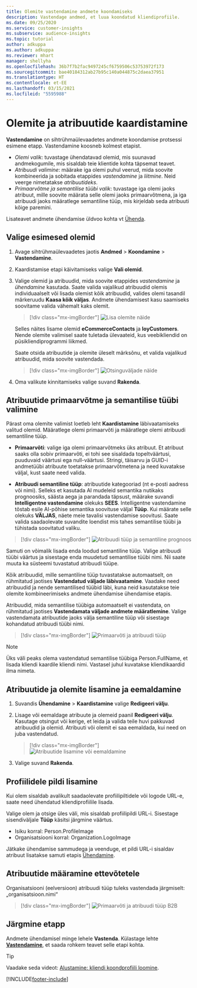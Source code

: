 ```yaml
---
title: Olemite vastendamine andmete koondamiseks
description: Vastendage andmed, et luua koondatud kliendiprofiile.
ms.date: 09/25/2020
ms.service: customer-insights
ms.subservice: audience-insights
ms.topic: tutorial
author: adkuppa
ms.author: adkuppa
ms.reviewer: mhart
manager: shellyha
ms.openlocfilehash: 36b7f7b2fac9497245cf6759506c53753972f173
ms.sourcegitcommit: bae40184312ab27b95c140a044875c2daea37951
ms.translationtype: HT
ms.contentlocale: et-EE
ms.lasthandoff: 03/15/2021
ms.locfileid: "5595988"
---
```

# <a name="map-entities-and-attributes"></a>Olemite ja atribuutide kaardistamine

**Vastendamine** on sihtrühmaülevaadetes andmete koondamise protsessi esimene etapp. Vastendamine koosneb kolmest etapist.

- *Olemi valik*: tuvastage ühendatavad olemid, mis suunavad andmekogumile, mis sisaldab teie klientide kohta täpsemat teavet.
- *Atribuudi valimine*: määrake iga olemi puhul veerud, mida soovite kombineerida ja sobitada etappides *vastendamine* ja *liitmine*. Neid veerge nimetatakse *atribuutideks*.
- *Primaarvõtme ja semantilise tüübi valik*: tuvastage iga olemi jaoks atribuut, mille soovite määrata selle olemi jaoks primaarvõtmena, ja iga atribuudi jaoks määratlege semantiline tüüp, mis kirjeldab seda atribuuti kõige paremini.

Lisateavet andmete ühendamise üldvoo kohta vt [Ühenda](data-unification.md).

## <a name="select-the-first-entities"></a>Valige esimesed olemid

1. Avage sihtrühmaülevaadetes jaotis **Andmed** > **Koondamine** > **Vastendamine**.

2. Kaardistamise etapi käivitamiseks valige **Vali olemid**.

3. Valige olemid ja atribuudid, mida soovite etappides *vastendamine* ja *ühendamine* kasutada. Saate valida vajalikud atribuudid olemis individuaalselt või lisada olemist kõik atribuudid, valides olemi tasandil märkeruudu **Kaasa kõik väljas**. Andmete ühendamisest kasu saamiseks soovitame valida vähemalt kaks olemit.

   > [!div class="mx-imgBorder"]
   > ![Lisa olemite näide](media/data-manager-configure-map-add-entities-example.png "Lisa olemite näide")

   Selles näites lisame olemid **eCommerceContacts** ja **loyCustomers**. Nende olemite valimisel saate tuletada ülevaateid, kus veebikliendid on püsikliendiprogrammi liikmed.
   
   Saate otsida atribuutide ja olemite üleselt märksõnu, et valida vajalikud atribuudid, mida soovite vastendada.
   
     > [!div class="mx-imgBorder"]
   > ![Otsinguväljade näide](media/data-manager-configure-map-search-fields-example.png "Otsinguväljade näide")

4. Oma valikute kinnitamiseks valige suvand **Rakenda**.

## <a name="select-primary-key-and-semantic-type-for-attributes"></a>Atribuutide primaarvõtme ja semantilise tüübi valimine

Pärast oma olemite valimist loetleb leht **Kaardistamine** läbivaatamiseks valitud olemid. Määratlege olemi primaarvõti ja määratlege olemi atribuudi semantiline tüüp.

- **Primaarvõti**: valige iga olemi primaarvõtmeks üks atribuut. Et atribuut saaks olla sobiv primaarvõti, ei tohi see sisaldada topeltväärtusi, puuduvaid väärtusi ega null-väärtusi. Stringi, täisarvu ja GUID-i andmetüübi atribuute toetatakse primaarvõtmetena ja need kuvatakse väljal, kust saate need valida.

- **Atribuudi semantiline tüüp**: atribuutide kategooriad (nt e-posti aadress või nimi). Selleks et kasutada AI mudeleid semantika nutikaks prognoosiks, säästa aega ja parandada täpsust, määrake suvandi **Intelligentne vastendamine** olekuks **SEES**. Intelligentne vastendamine tõstab esile AI-põhise semantika soovituse väljal **Tüüp**. Kui määrate selle olekuks **VÄLJAS**, näete meie tavalisi vastendamise soovitusi. Saate valida saadaolevate suvandite loendist mis tahes semantilise tüübi ja tühistada soovitatud valiku.

> [!div class="mx-imgBorder"]
> ![Atribuudi tüüp ja semantiline prognoos](media/data-manager-configure-map-add-attributes-semantic-prediction.png "Atribuudi tüüp ja semantiline prognoos")

Samuti on võimalik lisada enda loodud semantiline tüüp. Valige atribuudi tüübi väärtus ja sisestage enda muudetud semantilise tüübi nimi. Nii saate muuta ka süsteemi tuvastatud atribuudi tüüpe.

Kõik atribuudid, mille semantiline tüüp tuvastatakse automaatselt, on rühmitatud jaotises **Vastendatud väljade läbivaatamine**. Vaadake need atribuudid ja nende semantilised tüübid läbi, kuna neid kasutatakse teie olemite kombineerimiseks andmete ühendamise ühendamise etapis.

Atribuudid, mida semantilise tüübiga automaatselt ei vastendata, on rühmitatud jaotises **Vastendamata väljade andmete määratlemine**. Valige vastendamata atribuutide jaoks välja semantiline tüüp või sisestage kohandatud atribuudi tüübi nimi.

> [!div class="mx-imgBorder"]
> ![Primaarvõti ja atribuudi tüüp](media/data-manager-configure-map-add-attributes.png "Primaarvõti ja atribuudi tüüp")

> [!NOTE]
> Üks väli peaks olema vastendatud semantilise tüübiga Person.FullName, et lisada kliendi kaardile kliendi nimi. Vastasel juhul kuvatakse kliendikaardid ilma nimeta. 

## <a name="add-and-remove-attributes-and-entities"></a>Atribuutide ja olemite lisamine ja eemaldamine

1. Suvandis **Ühendamine** > **Kaardistamine** valige **Redigeeri välju**.

2. Lisage või eemaldage atribuute ja olemeid paanil **Redigeeri välju**. Kasutage otsingut või kerige, et leida ja valida teile huvi pakkuvad atribuudid ja olemid. Atribuuti või olemit ei saa eemaldada, kui need on juba vastendatud.

   > [!div class="mx-imgBorder"]
   > ![Atribuutide lisamine või eemaldamine](media/configure-data-map-edit.png "Atribuutide lisamine või eemaldamine")

3. Valige suvand **Rakenda**.

## <a name="add-images-to-profiles"></a>Profiilidele pildi lisamine

Kui olem sisaldab avalikult saadaolevate profiilipiltidele või logode URL-e, saate need ühendatud kliendiprofiilile lisada.

Valige olem ja otsige üles väli, mis sisaldab profiilipildi URL-i. Sisestage sisendiväljale **Tüüp** käsitsi järgmine väärtus. 
- Isiku korral: Person.ProfileImage
- Organisatsiooni korral: Organization.LogoImage

Jätkake ühendamise sammudega ja veenduge, et pildi URL-i sisaldav atribuut lisatakse samuti etapis [Ühendamine](merge-entities.md).

## <a name="set-attributes-for-organizations"></a>Atribuutide määramine ettevõtetele

Organisatsiooni (eelversioon) atribuudi tüüp tuleks vastendada järgmiselt: „organisatsioon.nimi“
> [!div class="mx-imgBorder"]
> ![Primaarvõti ja atribuudi tüüp B2B](media/configure-data-map-edit-b2b.png "Primaarvõti ja atribuudi tüüp B2B")

## <a name="next-step"></a>Järgmine etapp

Andmete ühendamisel minge lehele **Vastenda**. Külastage lehte [**Vastendamine**](match-entities.md), et saada rohkem teavet selle etapi kohta.

> [!TIP]
> Vaadake seda videot: [Alustamine: kliendi koondprofiili loomine](https://youtu.be/oBfGEhucAxs).


[!INCLUDE[footer-include](../includes/footer-banner.md)]